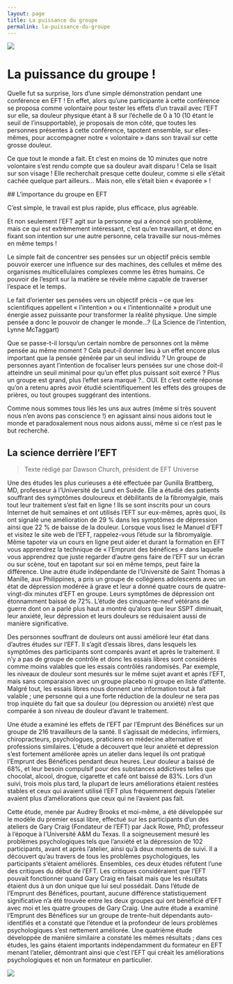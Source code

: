 ```yaml
---
layout: page
title: La puissance du groupe
permalink: la-puissance-du-groupe
---
```



![](../statiques/univers.jpg)


# La puissance du groupe !

Quelle fut sa surprise, lors d’une simple démonstration pendant une conférence en EFT !
En effet, alors qu’une participante à cette conférence se proposa comme volontaire pour tester les effets d’un travail avec l’EFT sur elle, sa douleur physique étant à 8 sur l’échelle de 0 à 10 (10 étant le seuil de l’insupportable), je proposais de mon côté, que toutes les personnes présentes à cette conférence, tapotent ensemble, sur elles-mêmes, pour accompagner notre « volontaire » dans son travail sur cette grosse douleur.

Ce que tout le monde a fait. Et c’est en moins de 10 minutes que notre volontaire s’est rendu compte que sa douleur avait disparu !  Cela se lisait sur son visage ! Elle recherchait presque cette douleur, comme si elle s’était cachée quelque part ailleurs... Mais non, elle s’était bien « évaporée » !

## L’importance du groupe en EFT

C’est simple, le travail est plus rapide, plus efficace, plus agréable.

Et non seulement l’EFT agit sur la personne qui a énoncé son problème, mais ce qui est extrèmement intéressant, c’est qu’en travaillant, et donc en fixant son intention sur une autre personne, cela travaille sur nous-mêmes en même temps !

Le simple fait de concentrer ses pensées sur un objectif précis semble pouvoir exercer une influence sur des machines, des cellules et même des organismes multicellulaires complexes comme les êtres humains. Ce pouvoir de l’esprit sur la matière se révèle même capable de traverser l’espace et le temps.

Le fait d’orienter ses pensées vers un objectif précis – ce que les scientifiques appellent « l’intention » ou « l’intentionnalité » produit une énergie assez puissante pour transformer la réalité physique. Une simple pensée a donc le pouvoir de changer le monde…? (La Science de l’intention, Lynne McTaggart)

Que se passe-t-il lorsqu’un certain nombre de personnes ont la même pensée au même moment ? Cela peut-il donner lieu à un effet encore plus important que la pensée générée par un seul individu ? Un groupe de personnes ayant l’intention de focaliser leurs pensées sur une chose doit-il atteindre un seuil minimal pour qu’un effet plus puissant soit exercé ?  Plus un groupe est grand, plus l’effet sera marqué ?.. OUI. Et c’est cette réponse qu’on a retenu après avoir étudié scientifiquement les effets des groupes de prières, ou tout groupes suggérant des intentions.

Comme nous sommes tous liés les uns aux autres (même si très souvent nous n’en avons pas conscience !) en agissant ainsi nous aidons tout le monde et paradoxalement nous nous aidons aussi, même si ce n’est pas le but recherché.




## La science derrière l’EFT

> Texte rédigé par Dawson Church, président de EFT Universe

Une des études les plus curieuses a été effectuée par Gunilla Brattberg, MD, professeur à l’Université de Lund en Suède. Elle a étudié des patients souffrant des symptômes douloureux et débilitants de la fibromyalgie, mais tout leur traitement s’est fait en ligne ! Ils se sont inscrits pour un cours Internet de huit semaines et ont utilisés l’EFT sur eux-mêmes, après quoi, ils ont signalé une amélioration de 29 % dans les symptômes de dépression ainsi que 22 % de baisse de la douleur. Lorsque vous lisez le Manuel d’EFT et visitez le site web de l’EFT, rappelez-vous l’étude sur la fibromyalgie. Même tapoter via un cours en ligne peut aider et durant la formation en EFT vous apprendrez la technique de « l’Emprunt des bénéfices » dans laquelle vous apprendrez que juste regarder d’autre gens faire de l’EFT sur un écran ou sur scène, tout en tapotant sur soi en même temps, peut faire la différence.
Une autre étude indépendante de l’Université de Saint Thomas à Manille, aux Philippines, a pris un groupe de collégiens adolescents avec un état de dépression modérée à grave et leur a donné quatre cours de quatre-vingt-dix minutes d’EFT en groupe. Leurs symptômes de dépression ont étonnamment baissé de 72%. L’étude des cinquante-neuf vétérans de guerre dont on a parlé plus haut a montré qu’alors que leur SSPT diminuait, leur anxiété, leur dépression et leurs douleurs se réduisaient aussi de manière significative.

Des personnes souffrant de douleurs ont aussi amélioré leur état dans d’autres études sur l’EFT. Il s’agit d’essais libres, dans lesquels les symptômes des participants sont comparés avant et après le traitement. Il n’y a pas de groupe de contrôle et donc les essais libres sont considérés comme moins valables que les essais contrôlés randomisés. Par exemple, les niveaux de douleur sont mesurés sur le même sujet avant et après l’EFT, mais sans comparaison avec un groupe placebo ni groupe en liste d’attente. Malgré tout, les essais libres nous donnent une information tout à fait valable ; une personne qui a une forte réduction de la douleur ne sera pas trop inquiète du fait que sa douleur (ou dépression ou anxiété) n’est que comparée à son niveau de douleur d’avant le traitement.

Une étude a examiné les effets de l’EFT par l’Emprunt des Bénéfices sur un groupe de 216 travailleurs de la santé. Il s’agissait de médecins, infirmiers, chiropracteurs, psychologues, praticiens en médecine alternative et professions similaires. L’étude a découvert que leur anxiété et dépression s’est fortement améliorée après un atelier dans lequel ils ont pratiqué l’Emprunt des Bénéfices pendant deux heures. Leur douleur a baissé de 68%, et leur besoin compulsif pour des substances addictives telles que chocolat, alcool, drogue, cigarette et café ont baissé de 83%. Lors d’un suivi, trois mois plus tard, la plupart de leurs améliorations étaient restées stables et ceux qui avaient utilisé l’EFT plus fréquemment depuis l’atelier avaient plus d’améliorations que ceux qui ne l’avaient pas fait.

Cette étude, menée par Audrey Brooks et moi-même, a été développée sur le modèle du premier essai libre, effectué sur les participants d’un des ateliers de Gary Craig (Fondateur de l’EFT) par Jack Rowe, PhD, professeur à l’époque à l’Université A&M du Texas. Il a soigneusement mesuré les problèmes psychologiques tels que l’anxiété et la dépression de 102 participants, avant et après l’atelier, ainsi qu’à deux moments de suivi. Il a découvert qu’au travers de tous les problèmes psychologiques, les participants s’étaient améliorés. Ensembles, ces deux études réfutent l’une des critiques du début de l’EFT. Les critiques considéraient que l’EFT pouvait fonctionner quand Gary Craig en faisait mais que les résultats étaient dus à un don unique que lui seul possédait. Dans l’étude de l’Emprunt des Bénéfices, pourtant, aucune différence statistiquement significative n’a été trouvée entre les deux groupes qui ont bénéficié d’EFT avec moi et les quatre groupes de Gary Craig. Une autre étude a examiné l’Emprunt des Bénéfices sur un groupe de trente-huit dépendants auto-identifiés et a constaté que l’étendue et la profondeur de leurs problèmes psychologiques s’est nettement améliorée. Une quatrième étude développée de manière similaire a constaté les mêmes résultats ; dans ces études, les gains étaient importants indépendamment du formateur en EFT menant l’atelier, démontrant ainsi que c’est l’EFT qui créait les améliorations psychologiques et non un formateur en particulier.

![](../statiques/th.jpg)
